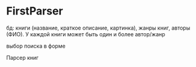 # FirstParser
бд: книги (название, краткое
описание, картинка), жанры книг, авторы (ФИО). У каждой книги может быть один и
более автор/жанр

выбор поиска в форме

Парсер книг
